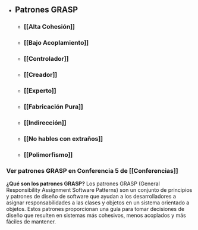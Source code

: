 - ## Patrones GRASP
	- ### [[Alta Cohesión]]
	- ### [[Bajo Acoplamiento]]
	- ### [[Controlador]]
	- ### [[Creador]]
	- ### [[Experto]]
	- ### [[Fabricación Pura]]
	- ### [[Indirección]]
	- ### [[No hables con extraños]]
	- ### [[Polimorfismo]]

### Ver patrones GRASP en Conferencia 5 de [[Conferencias]]

**¿Qué son los patrones GRASP?**
Los patrones GRASP (General Responsibility Assignment Software Patterns) son un conjunto de principios y patrones de diseño de software que ayudan a los desarrolladores a asignar responsabilidades a las clases y objetos en un sistema orientado a objetos. Estos patrones proporcionan una guía para tomar decisiones de diseño que resulten en sistemas más cohesivos, menos acoplados y más fáciles de mantener.